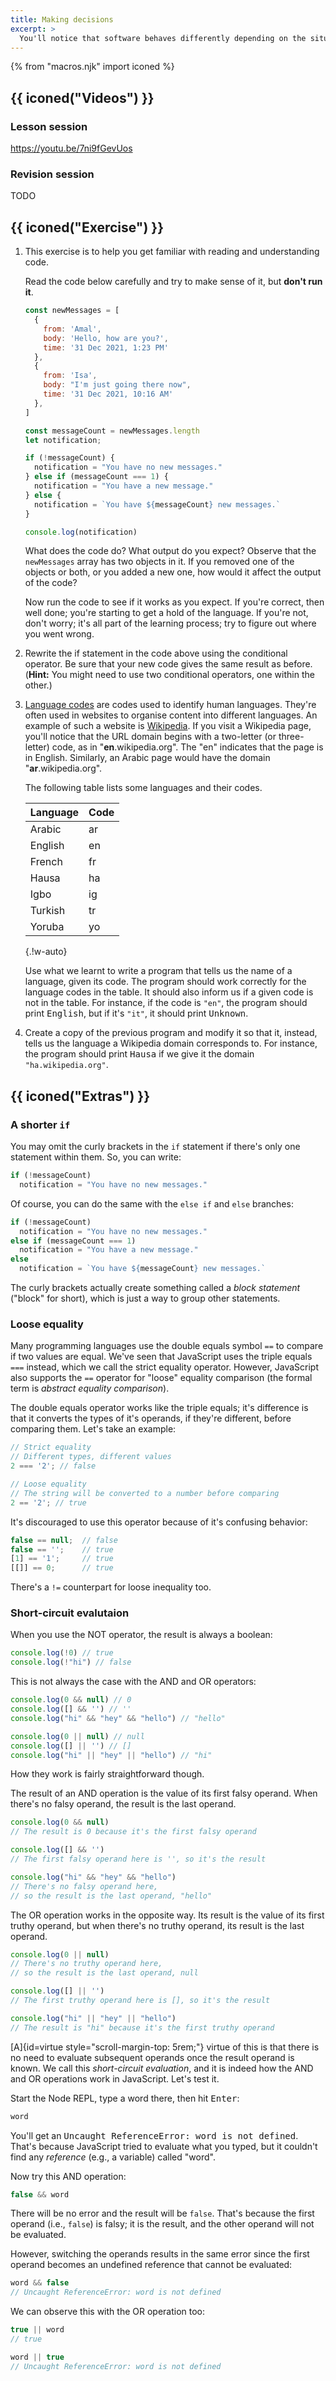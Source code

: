 ```yaml
---
title: Making decisions
excerpt: >
  You'll notice that software behaves differently depending on the situation. A premium user of an app, for example, may have access to features that a regular user does not. In this episode, we'll discover how to decide the behaviour of our code in specific conditions.
---
```


{% from "macros.njk" import iconed %}

## {{ iconed("Videos") }}

### Lesson session

https://youtu.be/7ni9fGevUos

### Revision session

TODO

## {{ iconed("Exercise") }}

1. This exercise is to help you get familiar with reading and understanding code.

    Read the code below carefully and try to make sense of it, but **don't run it**.

    ```js
    const newMessages = [
      {
        from: 'Amal',
        body: 'Hello, how are you?',
        time: '31 Dec 2021, 1:23 PM'
      },
      {
        from: 'Isa',
        body: "I'm just going there now",
        time: '31 Dec 2021, 10:16 AM'
      },
    ]

    const messageCount = newMessages.length
    let notification;

    if (!messageCount) {
      notification = "You have no new messages."
    } else if (messageCount === 1) {
      notification = "You have a new message."
    } else {
      notification = `You have ${messageCount} new messages.`
    }

    console.log(notification)
    ```

    What does the code do? What output do you expect? Observe that the `newMessages` array has two objects in it. If you removed one of the objects or both, or you added a new one, how would it affect the output of the code?

    Now run the code to see if it works as you expect. If you're correct, then well done; you're starting to get a hold of the language. If you're not, don't worry; it's all part of the learning process; try to figure out where you went wrong.

1. Rewrite the if statement in the code above using the conditional operator. Be sure that your new code gives the same result as before. (**Hint:** You might need to use two conditional operators, one within the other.)

1. [Language codes](https://en.wikipedia.org/wiki/Language_code) are codes used to identify human languages. They're often used in websites to organise content into different languages. An example of such a website is [Wikipedia](https://www.wikipedia.org). If you visit a Wikipedia page, you'll notice that the URL domain begins with a two-letter (or three-letter) code, as in "<b>en</b>.wikipedia.org". The "en" indicates that the page is in English. Similarly, an Arabic page would have the domain "<b>ar</b>.wikipedia.org".

    The following table lists some languages and their codes.

    Language | Code
    -- | --
    Arabic | ar
    English | en
    French | fr
    Hausa | ha
    Igbo | ig
    Turkish | tr
    Yoruba | yo
    {.!w-auto}

    Use what we learnt to write a program that tells us the name of a language, given its code. The program should work correctly for the language codes in the table. It should also inform us if a given code is not in the table. For instance, if the code is `"en"`, the program should print <samp>English</samp>, but if it's `"it"`, it should print <samp>Unknown</samp>.

1. Create a copy of the previous program and modify it so that it, instead, tells us the language a Wikipedia domain corresponds to.
    For instance, the program should print <samp>Hausa</samp> if we give it the domain `"ha.wikipedia.org"`.

## {{ iconed("Extras") }}

### A shorter `if`

You may omit the curly brackets in the `if` statement if there's only one statement within them. So, you can write:

```js
if (!messageCount)
  notification = "You have no new messages."
```

Of course, you can do the same with the `else if` and `else` branches:

```js
if (!messageCount)
  notification = "You have no new messages."
else if (messageCount === 1)
  notification = "You have a new message."
else
  notification = `You have ${messageCount} new messages.`
```

The curly brackets actually create something called a <i>block statement</i> ("block" for short), which is just a way to group other statements.

### Loose equality

Many programming languages use the double equals symbol `==` to compare if two values are equal. We've seen that JavaScript uses the triple equals `===` instead, which we call the strict equality operator. However, JavaScript also supports the `==` operator for "loose" equality comparison (the formal term is <i>abstract equality comparison</i>).

The double equals operator works like the triple equals; it's difference is that it converts the types of it's operands, if they're different, before comparing them. Let's take an example:

```js
// Strict equality
// Different types, different values
2 === '2'; // false

// Loose equality
// The string will be converted to a number before comparing
2 == '2'; // true
```

It's discouraged to use this operator because of it's confusing behavior:

```js
false == null;  // false
false == '';    // true
[1] == '1';     // true
[[]] == 0;      // true
```

There's a `!=` counterpart for loose inequality too.

### Short-circuit evalutaion

When you use the NOT operator, the result is always a boolean:

```js
console.log(!0) // true
console.log(!"hi") // false
```

This is not always the case with the AND and OR operators:

```js
console.log(0 && null) // 0
console.log([] && '') // ''
console.log("hi" && "hey" && "hello") // "hello"

console.log(0 || null) // null
console.log([] || '') // []
console.log("hi" || "hey" || "hello") // "hi"
```

How they work is fairly straightforward though.

The result of an AND operation is the value of its first falsy operand. When there's no falsy operand, the result is the last operand.

```js
console.log(0 && null)
// The result is 0 because it's the first falsy operand

console.log([] && '')
// The first falsy operand here is '', so it's the result

console.log("hi" && "hey" && "hello")
// There's no falsy operand here,
// so the result is the last operand, "hello"
```

The OR operation works in the opposite way. Its result is the value of its first truthy operand, but when there's no truthy operand, its result is the last operand.

```js
console.log(0 || null)
// There's no truthy operand here,
// so the result is the last operand, null

console.log([] || '')
// The first truthy operand here is [], so it's the result

console.log("hi" || "hey" || "hello")
// The result is "hi" because it's the first truthy operand
```

[A]{id=virtue style="scroll-margin-top: 5rem;"} virtue of this is that there is no need to evaluate subsequent operands once the result operand is known. We call this <i>short-circuit evaluation</i>, and it is indeed how the AND and OR operations work in JavaScript. Let's test it.

Start the Node REPL, type a word there, then hit <kbd>Enter</kbd>:

```js
word
```

You'll get an <samp>Uncaught ReferenceError: word is not defined</samp>. That's because JavaScript tried to evaluate what you typed, but it couldn't find any <i>reference</i> (e.g., a variable) called "word".

Now try this AND operation:

```js
false && word
```

There will be no error and the result will be `false`. That's because the first operand (i.e., `false`) is falsy; it is the result, and the other operand will not be evaluated.

However, switching the operands results in the same error since the first operand becomes an undefined reference that cannot be evaluated:

```js
word && false
// Uncaught ReferenceError: word is not defined
```

We can observe this with the OR operation too:

```js
true || word
// true

word || true
// Uncaught ReferenceError: word is not defined
```
